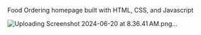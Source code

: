 Food Ordering homepage built with HTML, CSS, and Javascript

![Uploading Screenshot 2024-06-20 at 8.36.41 AM.png…]()

